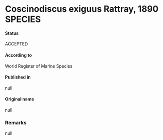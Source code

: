 Coscinodiscus exiguus Rattray, 1890 SPECIES
=======

#### Status
ACCEPTED

#### According to
World Register of Marine Species

#### Published in
null

#### Original name
null

### Remarks
null